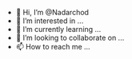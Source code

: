 - 👋 Hi, I’m @Nadarchod
- 👀 I’m interested in ...
- 🌱 I’m currently learning ...
- 💞️ I’m looking to collaborate on ...
- 📫 How to reach me ...

<!---
Nadarchod/Nadarchod is a ✨ special ✨ repository because its `README.md` (this file) appears on your GitHub profile.
You can click the Preview link to take a look at your changes.
--->
